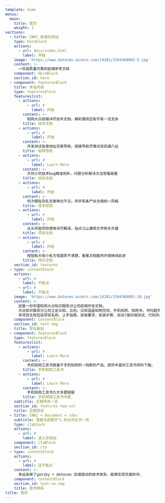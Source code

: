 ```yaml
---
template: home
menus:
  main:
    title: 首页
    weight: 1
sections:
  - title: CNKI 前端文档站
    type: heroblock
    actions:
      - url: docs/index.html
        label: 开始
    image: 'https://www.datocms-assets.com/14282/1564368892-5.jpg'
    content: >-
      一份高质量可靠的前端参考文档
    component: HeroBlock
    section_id: hero
  - component: FeaturesBlock
    title: 本站内容
    type: featuresblock
    featureslist:
      - actions:
          - url: #
            label: 开始
        content: >-
          知网大众前端详尽技术文档，精彩展现应有尽有一览无余
        title: 技术文档
      - actions:
          - url: #
            label: 开始
        content: >-
          开发测试各类地址完美导航，链接导航尽情浏览四通八达
        title: 知网导航
      - actions:
          - url: #
            label: Learn More
        content: >-
          大坑小坑技术bug精准剖析，问题分析解决方法想看就看
        title: 经验总结
      - actions:
          - url: #
            label: 开始
        content: >-
          吭次瘪肚杂乱无章再也不见，井井有条严丝合缝统一风格
        title: 技术规范
      - actions:
          - url: #
            label: 开始
        content: >-
          从头开始项目使用详尽解读，指点江山激扬文字挥斥方遒
        title: 项目文档
      - actions:
          - url: #
            label: 开始
        content: >-
          按钮有大有小有方有圆弄不清楚，看看文档豁然开朗继续前进
        title: 样式文档
    section_id: features
  - type: contentblock
    actions:
      - url: #
        label: 不能点
      - url: #
        label: 不能点
    image: 'https://www.datocms-assets.com/14282/1564368891-10.jpg'
    content: >-
      这是一份中国知网大众知识服务分公司前端开发文档。
      大众知识服务分公司立足众知、众创，众知涵盖知网空间、手机知网、知网书、书刊超市、吾喜杂志、保健时报等，众创涵盖大成编客、大成讲坛、赛事星、手机编客等产品。<br/>
      本项目文档包括项目名称、上手指南、安装要求、安装步骤、测试(端对端测试、代码风格测试)、部署、使用的框架、贡献者、版本控制、作者、版权说明、鸣谢等相关内容。皆在让具有前端基础的人员，了解该项目开发原理和基本结构，加快上手速度。也为后台开发人员提供了相关参考。同时总结经验，也为项目的开发做一份记录。
    component: ContentBlock
    section_id: text-img
    title: 写在最前
  - component: FeaturesBlock
    type: featuresblock
    featureslist:
      - actions:
          - url: #
            label: Learn More
        content: >-
          手机知网工具书是基于手机知网的一档新的产品，提供丰富的工具书资料下载。
        title: 手机知网工具书
      - actions:
          - url: #
            label: Learn More
        content: >-
          手机知网工具书九大专题链接
        title: 手机知网工具书专题
    subtitle: 近期项目一览
    section_id: features-two-col
    title: 近期项目
  - title: CNKI + Document = cdoc
    subtitle: 落霞与孤鹜齐飞 秋水共长天一色
    type: ctablock
    actions:
      - url: #
        label: 进入文档站
    component: CtaBlock
    section_id: cta
  - type: contentblock
    actions:
      - url: #
        label: 还不能点
    content: >-
      本站采用了gatsby + datocms 后端驱动的技术体系，能够实现页面秒开。
    component: ContentBlock
    section_id: text-no-img
    title: 技术体系
title: 首页
---
```


